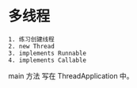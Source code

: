 # 多线程
	1. 练习创建线程
	2. new Thread
	3. implements Runnable
	4. implements Callable

main 方法 写在 ThreadApplication 中。



